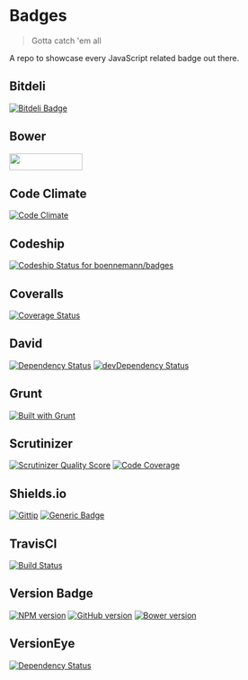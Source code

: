 # Badges
> Gotta catch 'em all

A repo to showcase every JavaScript related badge out there.

## Bitdeli
[![Bitdeli Badge](https://d2weczhvl823v0.cloudfront.net/boennemann/badges/trend.png)](https://bitdeli.com/free "Bitdeli Badge")

## Bower
<img src="http://benschwarz.github.io/bower-badges/badge@2x.png" width="130" height="30">

## Code Climate
[![Code Climate](https://codeclimate.com/github/boennemann/badges.png)](https://codeclimate.com/github/boennemann/badges)

## Codeship
[ ![Codeship Status for boennemann/badges](https://www.codeship.io/projects/2975f190-646d-0131-452c-7a6d2bba8338/status?branch=master)](https://www.codeship.io/projects/12448)

## Coveralls
[![Coverage Status](https://coveralls.io/repos/boennemann/badges/badge.png)](https://coveralls.io/r/boennemann/badges)

## David
[![Dependency Status](https://david-dm.org/boennemann/badges.png)](https://david-dm.org/boennemann/badges)
[![devDependency Status](https://david-dm.org/boennemann/badges/dev-status.png)](https://david-dm.org/boennemann/badges#info=devDependencies)

## Grunt
[![Built with Grunt](https://cdn.gruntjs.com/builtwith.png)](http://gruntjs.com/)

## Scrutinizer
[![Scrutinizer Quality Score](https://scrutinizer-ci.com/g/boennemann/badges/badges/quality-score.png?s=35c5476d4b6e6a249399f9f9c205d397f57b1d1c)](https://scrutinizer-ci.com/g/boennemann/badges/)
[![Code Coverage](https://scrutinizer-ci.com/g/boennemann/badges/badges/coverage.png?s=909c9b9364a927cc44392eda274de31a30b9360b)](https://scrutinizer-ci.com/g/boennemann/badges/)

## Shields.io
[![Gittip](http://img.shields.io/gittip/boennemann.png)](https://www.gittip.com/boennemann/)
[![Generic Badge](http://img.shields.io/generic/badge.png?color=green)](http://badges.github.io/shields/)

## TravisCI
[![Build Status](https://travis-ci.org/boennemann/badges.png?branch=master)](https://travis-ci.org/boennemann/badges)

## Version Badge
[![NPM version](https://badge.fury.io/js/badges.png)](http://badge.fury.io/js/badges)
[![GitHub version](https://badge.fury.io/gh/boennemann%2Fbadges.png)](http://badge.fury.io/gh/boennemann%2Fbadges)
[![Bower version](https://badge.fury.io/bo/badges.png)](http://badge.fury.io/bo/badges)

## VersionEye
[![Dependency Status](https://www.versioneye.com/user/projects/52ddcaabec13750540000106/badge.png)](https://www.versioneye.com/user/projects/52ddcaabec13750540000106)
